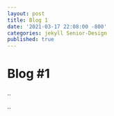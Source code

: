 ```yaml
---
layout: post
title: Blog 1
date: '2021-03-17 22:08:00 -800'
categories: jekyll Senior-Design
published: true
---
```

# Blog #1


..

..
